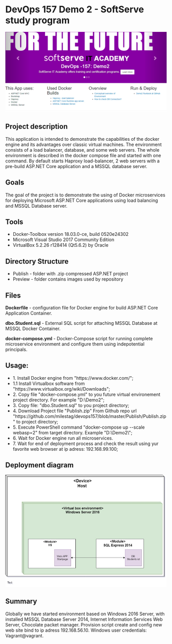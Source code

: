<h1>DevOps 157 Demo 2  - SoftServe study program</h1>
<hline>
<div align="center"><img src="https://github.com/milestag/devops157-Demo2/blob/master/title.jpg?raw=true"></div>
<h2>Project description</h2>
This application is intended to demonstrate the capabilities of the docker engine and its advantages over classic virtual machines.
The environment consists of a load balancer, database, and some web servers. The whole environment is described in the docker compose file and started with one command.
By default starts Haproxy load-balancer, 2 web servers with a pre-build ASP.NET Core application and a MSSQL database server.
<hline>
<h2>Goals</h2>
The goal of the project is to demonstrate the using of Docker microservices for deploying Microsoft ASP.NET Core applications using load balancing and MSSQL Database server.
  <hline>
<h2>Tools</h2>
    <ul>
      <li>Docker-Toolbox version 18.03.0-ce, build 0520e24302</li>
      <li>Microsoft Visual Studio 2017 Community Edition</li>
      <li>VirtualBox 5.2.26 r128414 (Qt5.6.2) by Oracle</li>
      </ul>
      <hline>
<h2>Directory Structure</h2>
 <ul>
 <li>Publish - folder with .zip compressed ASP.NET project</li>
 <li>Preview - folder contains images used by repository</li>
 </ul> 
<h2>Files</h2>
<p><strong>Dockerfile</strong> - configuration file for Docker engine for build ASP.NET Core Application Container.</p>
<p><strong>dbo.Student.sql</strong> - External SQL script for attaching MSSQL Database at MSSQL Docker Container.</p>
<p><strong>docker-compose.yml</strong> - Docker-Compose script for running complete microservice environment and configure them using indepotential principals.</p>
<hline>
<h2>Usage:</h2>
<ul>
  
  <li>1. Install Docker engine from "https://www.docker.com/";</li>
  <li>1.1 Install Virtualbox software from "https://www.virtualbox.org/wiki/Downloads";
  <li>2. Copy file "docker-compose.yml" to you future virtual environement project directory. For example "D:\Demo2";</li>
  <li>3. Copy file: "dbo.Student.sql"	to you project directory;</li>
  <li>4. Download Project file "Publish.zip" From Github repo url "https://github.com/milestag/devops157/blob/master/Publish/Publish.zip" to project directory;</li>
  <li>5. Execute PowerShell command "docker-compose up --scale webasp=2" from target directory. Example "D:\Demo2\";</li>
  <li>6. Wait for Docker engine run all microservices.</li>
  <li>7. Wait for end of deployment process and check the result using yur favorite web browser at ip adress: 192.168.99.100;</li>
  </ul>
<hline>
<h2>Deployment diagram</h2>
<div align="center"><img src="https://github.com/milestag/devops157/blob/master/Preview/Diagram.jpg?raw=true"></div>
<hline>
<h2>Summary</h2>
Globally we have started environment based on Windows 2016 Server, with installed MSSQL Database Server 2014, Internet Information Services Web Server, Chocolate packet manager. Provision script create and config new web site bind to ip adress 192.168.56.10. Windows user credentials: Vagrant@vagrant.
  
